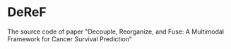 # DeReF
The source code of paper "Decouple, Reorganize, and Fuse: A Multimodal Framework for Cancer Survival Prediction"

